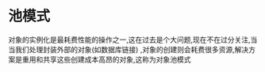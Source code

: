 # 池模式

对象的实例化是最耗费性能的操作之一,这在过去是个大问题,现在不在过分关注,当当我们处理封装外部的对象(如数据库链接)
,对象的创建则会耗费很多资源,解决方案是重用和共享这些创建成本高昂的对象,这称为对象池模式
